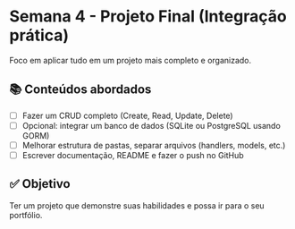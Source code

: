 # Semana 4 - Projeto Final (Integração prática)

Foco em aplicar tudo em um projeto mais completo e organizado.

## 📚 Conteúdos abordados
- [ ] Fazer um CRUD completo (Create, Read, Update, Delete)
- [ ] Opcional: integrar um banco de dados (SQLite ou PostgreSQL usando GORM)
- [ ] Melhorar estrutura de pastas, separar arquivos (handlers, models, etc.)
- [ ] Escrever documentação, README e fazer o push no GitHub

## ✅ Objetivo
Ter um projeto que demonstre suas habilidades e possa ir para o seu portfólio.

